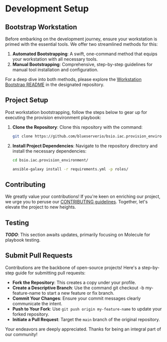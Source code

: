 # Development Setup

## Bootstrap Workstation

Before embarking on the development journey, ensure your workstation is primed with the essential tools. We offer two streamlined methods for this:

1. **Automated Bootstrapping**: A swift, one-command method that equips your workstation with all necessary tools.
2. **Manual Bootstrapping**: Comprehensive, step-by-step guidelines for manual tool installation and configuration.

For a deep dive into both methods, please explore the [Workstation Bootstrap README](https://github.com/blueserverio/bsio.iac.scripts.workstation_bootstrap/blob/main/README.md) in the designated repository.

## Project Setup

Post workstation bootstrapping, follow the steps below to gear up for executing the provision environment playbook:

1. **Clone the Repository**: Clone this repository with the command:
   ```bash
   git clone https://github.com/blueserverio/bsio.iac.provision_environment.git
    ```

2. **Install Project Dependencies**: Navigate to the repository directory and install the necessary dependencies: 
    ```BASH
    cd bsio.iac.provision_environment/
    
    ansible-galaxy install -r requirements.yml -p roles/
    ```

## Contributing
We greatly value your contributions! If you're keen on enriching our project, we urge you to peruse our [CONTRIBUTING guidelines](CONTRIBUTING.md). Together, let's elevate the project to new heights.
 
## Testing
***TODO***: This section awaits updates, primarily focusing on Molecule for playbook testing.  

## Submit Pull Requests
Contributions are the backbone of open-source projects! Here's a step-by-step guide for submitting pull requests: 
- **Fork the Repository**: This creates a copy under your profile.
- **Create a Descriptive Branch**: Use the command git checkout -b my-feature-name to start a new feature or fix branch.
- **Commit Your Changes**: Ensure your commit messages clearly communicate the intent.
- **Push to Your Fork**: Use `git push origin my-feature-name` to update your forked repository.
- **Initiate a Pull Request**: Target the `main` branch of the original repository.

Your endeavors are deeply appreciated. Thanks for being an integral part of our community!
